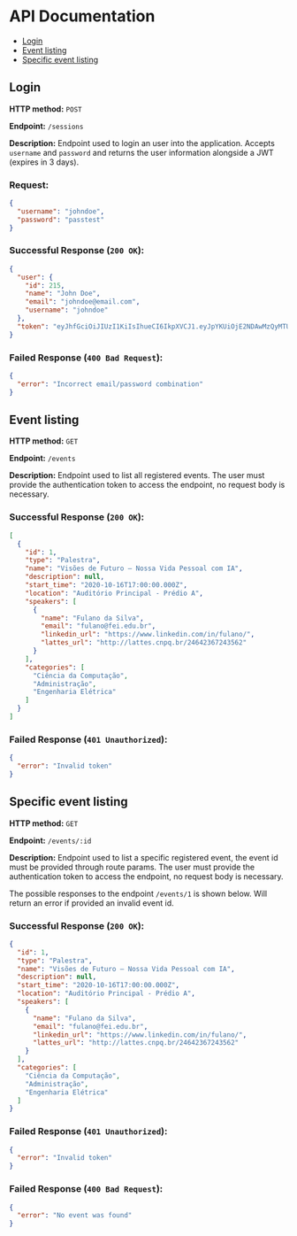 # API Documentation

- [Login](#login)
- [Event listing](#event-listing)
- [Specific event listing](#specific-event-listing)

## Login

**HTTP method:** `POST`

**Endpoint:** `/sessions`

**Description:** Endpoint used to login an user into the application. Accepts `username` and `password` and returns the user information alongside a JWT (expires in 3 days).

### Request:

```json
{
  "username": "johndoe",
  "password": "passtest"
}
```

### Successful Response (`200 OK`):

```json
{
  "user": {
    "id": 215,
    "name": "John Doe",
    "email": "johndoe@email.com",
    "username": "johndoe"
  },
  "token": "eyJhfGciOiJIUzI1KiIsIhueCI6IkpXVCJ1.eyJpYKUiOjE2NDAwMzQyMTUsIxV4cCI6MTYwMDI5MzQxNSwbr2ViIjoiMzUifQ.30_J1xbClnCPUGqpd_LkS-HKqmhuePrIInT30mWqNVA"
}
```

### Failed Response (`400 Bad Request`):

```json
{
  "error": "Incorrect email/password combination"
}
```

## Event listing

**HTTP method:** `GET`

**Endpoint:** `/events`

**Description:** Endpoint used to list all registered events. The user must provide the authentication token to access the endpoint, no request body is necessary.

### Successful Response (`200 OK`):

```json
[
  {
    "id": 1,
    "type": "Palestra",
    "name": "Visões de Futuro – Nossa Vida Pessoal com IA",
    "description": null,
    "start_time": "2020-10-16T17:00:00.000Z",
    "location": "Auditório Principal - Prédio A",
    "speakers": [
      {
        "name": "Fulano da Silva",
        "email": "fulano@fei.edu.br",
        "linkedin_url": "https://www.linkedin.com/in/fulano/",
        "lattes_url": "http://lattes.cnpq.br/24642367243562"
      }
    ],
    "categories": [
      "Ciência da Computação",
      "Administração",
      "Engenharia Elétrica"
    ]
  }
]
```

### Failed Response (`401 Unauthorized`):

```json
{
  "error": "Invalid token"
}
```

## Specific event listing

**HTTP method:** `GET`

**Endpoint:** `/events/:id`

**Description:** Endpoint used to list a specific registered event, the event id must be provided through route params. The user must provide the authentication token to access the endpoint, no request body is necessary.

The possible responses to the endpoint `/events/1` is shown below. Will return an error if provided an invalid event id.

### Successful Response (`200 OK`):

```json
{
  "id": 1,
  "type": "Palestra",
  "name": "Visões de Futuro – Nossa Vida Pessoal com IA",
  "description": null,
  "start_time": "2020-10-16T17:00:00.000Z",
  "location": "Auditório Principal - Prédio A",
  "speakers": [
    {
      "name": "Fulano da Silva",
      "email": "fulano@fei.edu.br",
      "linkedin_url": "https://www.linkedin.com/in/fulano/",
      "lattes_url": "http://lattes.cnpq.br/24642367243562"
    }
  ],
  "categories": [
    "Ciência da Computação",
    "Administração",
    "Engenharia Elétrica"
  ]
}
```

### Failed Response (`401 Unauthorized`):

```json
{
  "error": "Invalid token"
}
```

### Failed Response (`400 Bad Request`):

```json
{
  "error": "No event was found"
}
```

